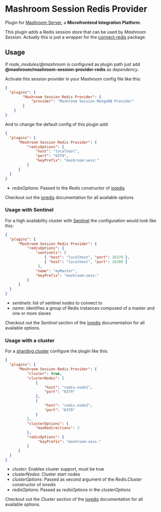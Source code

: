 
# Mashroom Session Redis Provider

Plugin for [Mashroom Server](https://www.mashroom-server.com), a **Microfrontend Integration Platform**.

This plugin adds a Redis session store that can be used by _Mashroom Session_.
Actually this is just a wrapper for the [connect-redis](https://github.com/tj/connect-redis) package.

## Usage

If *node_modules/@mashroom* is configured as plugin path just add **@mashroom/mashroom-session-provider-redis** as *dependency*.

Activate this session provider in your Mashroom config file like this:

```json
{
  "plugins": {
        "Mashroom Session Redis Provider": {
            "provider": "Mashroom Session MongoDB Provider"
        }
    }
}
```

And to change the default config of this plugin add:

```json
{
  "plugins": {
      "Mashroom Session Redis Provider": {
          "redisOptions": {
              "host": "localhost",
              "port": "6379",
              "keyPrefix": "mashroom:sess:"
          }
      }
  }
}
```

* *redisOptions*: Passed to the *Redis* constructor of [ioredis](https://github.com/luin/ioredis)

Checkout out the [ioredis](https://github.com/luin/ioredis) documentation for all available options.

### Usage with Sentinel

For a high availability cluster with [Sentinel](https://redis.io/topics/sentinel) the configuration would look like this:

```json
{
  "plugins": {
      "Mashroom Session Redis Provider": {
          "redisOptions": {
              "sentinels": [
                  { "host": "localhost", "port": 26379 },
                  { "host": "localhost", "port": 26380 }
               ],
              "name": "myMaster",
              "keyPrefix": "mashroom:sess:"
          }
      }
  }
}
```

* *sentinels*: list of sentinel nodes to connect to
* *name*: identifies a group of Redis instances composed of a master and one or more slaves

Checkout out the *Sentinel* section of the [ioredis](https://github.com/luin/ioredis) documentation for all available options.

### Usage with a cluster

For a [sharding cluster](https://redis.io/topics/cluster-spec) configure the plugin like this:

```json
{
  "plugins": {
      "Mashroom Session Redis Provider": {
          "cluster": true,
          "clusterNodes": [
              {
                  "host": "redis-node1",
                  "port": "6379"
              },
              {
                  "host": "redis-node2",
                  "port": "6379"
              }
          ],
          "clusterOptions": {
              "maxRedirections": 3
          },
          "redisOptions": {
               "keyPrefix": "mashroom:sess:"
          }
      }
  }
}
```

* *cluster*: Enables cluster support, must be true
* *clusterNodes*: Cluster start nodes
* *clusterOptions*: Passed as second argument of the *Redis.Cluster* constructor of *ioredis*
* *redisOptions*: Passed as *redisOptions* in the *clusterOptions*

Checkout out the *Cluster* section of the [ioredis](https://github.com/luin/ioredis) documentation for all available options.
